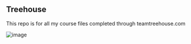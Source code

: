 ## Treehouse

This repo is for all my course files completed through teamtreehouse.com 

![image](https://user-images.githubusercontent.com/61209775/227521101-1c7b5e41-1666-46cf-ad2c-07e0aade47da.png)
